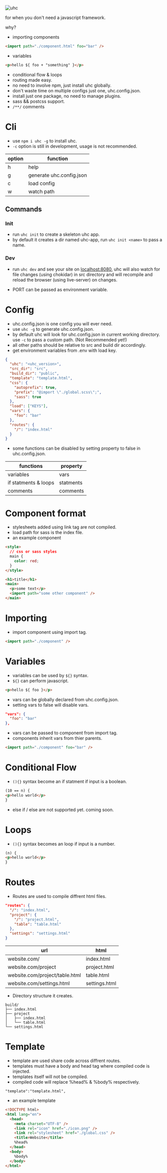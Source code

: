 <img src="../icon.png" alt="uhc">

for when you don't need a javascript framework.

why?

- importing components

```html
<import path="./component.html" foo="bar" />
```

- variables

```html
<p>hello ${ foo + "something" }</p>
```

- conditional flow & loops
- routing made easy.
- no need to involve npm, just install uhc globally.
- don't waste time on multiple configs just one, uhc.config.json.
- install just one package, no need to manage plugins.
- sass && postcss support.
- `/**/` comments

# Cli

- use `npm i uhc -g` to install uhc.
- `-c` option is still in development, usage is not recommended.

| option | function                 |
| ------ | ------------------------ |
| h      | help                     |
| g      | generate uhc.config.json |
| c      | load config              |
| w      | watch path               |

## Commands

### Init

- run `uhc init` to create a skeleton uhc app.
- by default it creates a dir named uhc-app, run `uhc init <name>` to pass
  a name.

### Dev

- run `uhc dev` and see your site on [localhost:8080](http://localhost:8080/),
  uhc will also watch for file changes (using chokidar) in src directory and will
  recompile and reload the browser (using live-server) on changes.

- PORT can be passed as environment variable.

# Config

- uhc.config.json is one config you will ever need.
- use `uhc -g` to generate uhc.config.json.
- by default uhc will look for uhc.config.json in current working directory.
  use `-c` to pass a custom path. (Not Recommended yet!)
- all other paths should be relative to src and build dir accordingly.
- get environment variables from .env with load key.

```json
{
  "uhc": "<uhc_version>",
  "src_dir": "src",
  "build_dir": "public",
  "template": "template.html",
  "css": {
    "autoprefix": true,
    "prefix": "@import \"./global.scss\";",
    "sass": true
  },
  "load": ["KEYS"],
  "vars": {
    "foo": "bar"
  },
  "routes": {
    "/": "index.html"
  }
}
```

- some functions can be disabled by setting property to false in uhc.config.json.

| functions            | property  |
| -------------------- | --------- |
| variables            | vars      |
| if statments & loops | statments |
| comments             | comments  |

# Component format

- stylesheets added using link tag are not compiled.
- load path for sass is the index file.
- an example component

```html
<style>
  // css or sass styles
  main {
    color: red;
  }
</style>

<h1>title</h1>
<main>
  <p>some text</p>
  <import path="some other component" />
</main>
```

# Importing

- import component using import tag.

```html
<import path="./component" />
```

# Variables

- variables can be used by `${}` syntax.
- `${}` can perform javascript.

```html
<p>hello ${ foo }</p>
```

- vars can be globally declared from uhc.config.json.
- setting vars to false will disable vars.

```json
"vars": {
  "foo": "bar"
},
```

- vars can be passed to component from import tag.
- components inherit vars from thier parents.

```html
<import path="./component" foo="bar" />
```

# Conditional Flow

- `(){}` syntax become an if statment if input is a boolean.

```html
(10 == n) {
<p>hello world</p>
}
```

- else if / else are not supported yet. coming soon.

# Loops

- `(){}` syntax becomes an loop if input is a number.

```html
(n) {
<p>hello world</p>
}
```

# Routes

- Routes are used to compile diffrent html files.

```json
"routes": {
  "/": "index.html",
  "project": {
    "/": "project.html",
    "table": "table.html"
  },
  "settings": "settings.html"
}
```

| url                            | html          |
| ------------------------------ | ------------- |
| website.com/                   | index.html    |
| website.com/project            | project.html  |
| website.com/project/table.html | table.html    |
| website.com/settings.html      | settings.html |

- Directory structure it creates.

```
build/
├── index.html
├── project
│   ├── index.html
│   └── table.html
└── settings.html
```

# Template

- template are used share code across diffrent routes.
- templates must have a body and head tag where compiled code is injected.
- templates itself will not be compiled.
- compiled code will replace %head% & %body% respectively.

```
"template":"template.html",
```

- an example template

```html
<!DOCTYPE html>
<html lang="en">
  <head>
    <meta charset="UTF-8" />
    <link rel="icon" href="./icon.png" />
    <link rel="stylesheet" href="./global.css" />
    <title>Website</title>
    %head%
  </head>
  <body>
    %body%
  </body>
</html>
```
